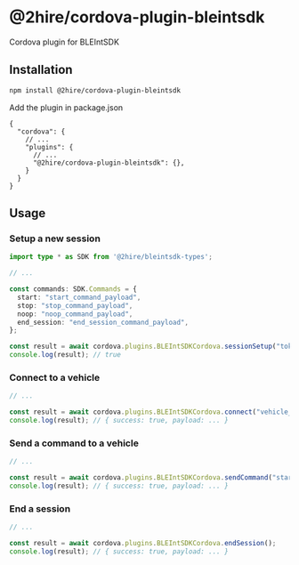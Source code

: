 # @2hire/cordova-plugin-bleintsdk

Cordova plugin for BLEIntSDK

## Installation

```sh
npm install @2hire/cordova-plugin-bleintsdk
```

Add the plugin in package.json

```jsonc
{
  "cordova": {
    // ...
    "plugins": {
      // ...
      "@2hire/cordova-plugin-bleintsdk": {},
    }
  }
}
```

## Usage

### Setup a new session

```ts
import type * as SDK from '@2hire/bleintsdk-types';

// ...

const commands: SDK.Commands = {
  start: "start_command_payload",
  stop: "stop_command_payload",
  noop: "noop_command_payload",
  end_session: "end_session_command_payload",
};

const result = await cordova.plugins.BLEIntSDKCordova.sessionSetup("token", commands, "pubKey");
console.log(result); // true
```

### Connect to a vehicle

```ts
// ...

const result = await cordova.plugins.BLEIntSDKCordova.connect("vehicle_identifier");
console.log(result); // { success: true, payload: ... }
```

### Send a command to a vehicle

```ts
// ...

const result = await cordova.plugins.BLEIntSDKCordova.sendCommand("start");
console.log(result); // { success: true, payload: ... }
```

### End a session

```ts
// ...

const result = await cordova.plugins.BLEIntSDKCordova.endSession();
console.log(result); // { success: true, payload: ... }
```
